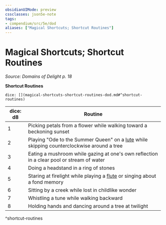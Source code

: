 ```yaml
---
obsidianUIMode: preview
cssclasses: json5e-note
tags:
- compendium/src/5e/dod
aliases: ["Magical Shortcuts; Shortcut Routines"]
---
```

# Magical Shortcuts; Shortcut Routines
*Source: Domains of Delight p. 18* 

**Shortcut Routines**

`dice: [](magical-shortcuts-shortcut-routines-dod.md#^shortcut-routines)`

| dice: d8 | Routine |
|----------|---------|
| 1 | Picking petals from a flower while walking toward a beckoning sunset |
| 2 | Playing "Ode to the Summer Queen" on a [lute](2-Mechanics/CLI/items/lute.md) while skipping counterclockwise around a tree |
| 3 | Eating a mushroom while gazing at one's own reflection in a clear pool or stream of water |
| 4 | Doing a headstand in a ring of stones |
| 5 | Staring at firelight while playing a [flute](2-Mechanics/CLI/items/flute.md) or singing about a fond memory |
| 6 | Sitting by a creek while lost in childlike wonder |
| 7 | Whistling a tune while walking backward |
| 8 | Holding hands and dancing around a tree at twilight |
^shortcut-routines